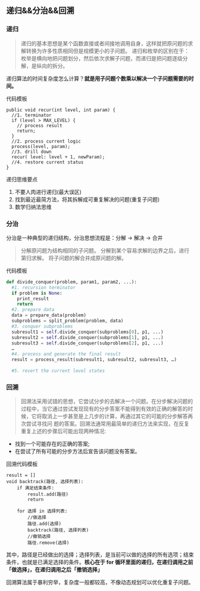 ## 递归&&分治&&回溯

### 递归
> 递归的基本思想是某个函数直接或者间接地调用自身，这样就把原问题的求解转换为许多性质相同但是规模更小的子问题。
> 递归和枚举的区别在于：枚举是横向地把问题划分，然后依次求解子问题，而递归是把问题逐级分解，是纵向的拆分。

递归算法的时间复杂度怎么计算？**就是用子问题个数乘以解决一个子问题需要的时间。**

代码模板
```$java
public void recur(int level, int param) { 
  //1. terminator 
  if (level > MAX_LEVEL) { 
    // process result 
    return; 
  }
  //2. process current logic 
  process(level, param); 
  //3. drill down 
  recur( level: level + 1, newParam); 
  //4. restore current status 
}
```

递归思维要点
1. 不要人肉进行递归(最大误区)
2. 找到最近最简方法，将其拆解成可重复解决的问题(重复子问题) 
3. 数学归纳法思维

### 分治

分治是一种典型的递归结构，分治思想流程是：分解 -> 解决 -> 合并
> 分解原问题为结构相同的子问题。
分解到某个容易求解的边界之后，进行第归求解。
将子问题的解合并成原问题的解。

代码模板
```Python
def divide_conquer(problem, param1, param2, ...): 
  #1. recursion terminator 
  if problem is None: 
	print_result 
	return 
  #2. prepare data 
  data = prepare_data(problem) 
  subproblems = split_problem(problem, data) 
  #3. conquer subproblems 
  subresult1 = self.divide_conquer(subproblems[0], p1, ...) 
  subresult2 = self.divide_conquer(subproblems[1], p1, ...) 
  subresult3 = self.divide_conquer(subproblems[2], p1, ...) 
  …
  #4. process and generate the final result 
  result = process_result(subresult1, subresult2, subresult3, …)
	
  #5. revert the current level states
```

### 回溯

> 回溯法采用试错的思想，它尝试分步的去解决一个问题。在分步解决问题的过程中，当它通过尝试发现现有的分步答案不能得到有效的正确的解答的时候，它将取消上一步甚至是上几步的计算，再通过其它的可能的分步解答再次尝试寻找问
题的答案。回溯法通常用最简单的递归方法来实现，在反复重复上述的步骤后可能出现两种情况:

- 找到一个可能存在的正确的答案;
- 在尝试了所有可能的分步方法后宣告该问题没有答案。

回溯代码模板
```text
result = []
void backtrack(路径, 选择列表):
    if 满足结束条件:
        result.add(路径)
        return
    
    for 选择 in 选择列表:
        //做选择
        路径.add(选择)
        backtrack(路径, 选择列表)
        //撤销选择
        路径.remove(选择)
```
其中，路径是已经做出的选择；选择列表，是当前可以做的选择的所有选项；结束条件，也就是已满足选择的条件。**核心在于 for 循环里面的递归，在递归调用之前「做选择」，在递归调用之后「撤销选择」**

回溯算法属于暴利穷举，复杂度一般都较高，不像动态规划可以优化重复子问题。